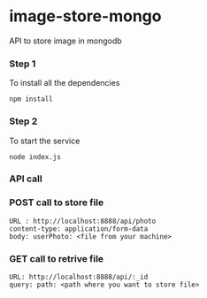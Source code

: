 # image-store-mongo
API to store image in mongodb

### Step 1
To install all the dependencies

``` npm install ```

### Step 2
To start the service

``` node index.js ```

### API call

### POST call to store file

```
URL : http://localhost:8888/api/photo
content-type: application/form-data
body: userPhoto: <file from your machine>
```

### GET call to retrive file

```
URL: http://localhost:8888/api/:_id
query: path: <path where you want to store file>
```